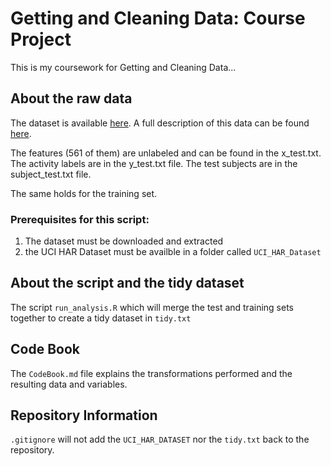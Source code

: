 # Getting and Cleaning Data: Course Project
This is my coursework for Getting and Cleaning Data...

## About the raw data
The dataset is available [here](https://d396qusza40orc.cloudfront.net/getdata%2Fprojectfiles%2FUCI%20HAR%20Dataset.zip). A full description of this data can be found [here](http://archive.ics.uci.edu/ml/datasets/Human+Activity+Recognition+Using+Smartphones).

The features (561 of them) are unlabeled and can be found in the x_test.txt. 
The activity labels are in the y_test.txt file.
The test subjects are in the subject_test.txt file.

The same holds for the training set.

### Prerequisites for this script:
1. The dataset must be downloaded and extracted
2. the UCI HAR Dataset must be availble in a folder called `UCI_HAR_Dataset`


## About the script and the tidy dataset
The script `run_analysis.R` which will merge the test and training sets together to create a tidy dataset in `tidy.txt`

## Code Book
The `CodeBook.md` file explains the transformations performed and the resulting data and variables.

## Repository Information
`.gitignore` will not add the `UCI_HAR_DATASET` nor the `tidy.txt` back to the repository.